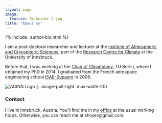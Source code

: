 ```yaml
---
layout: page
image:
  feature: fm-header-1.jpg
title: "About me"
---
```


<footer role="contentinfo">
  <div class="article-author-bottom">
    {% include _author-bio.html %}
  </div>
</footer>


I am a post-doctoral researcher and lecturer at the
[Institute of Atmospheric and Cryospheric Sciences](http://acinn.uibk.ac.at/),
 part of the [Research Centre for Climate](https://www.uibk.ac.at/climate-cryosphere/)
at the University of Innsbruck.

Before that, I was working at the
[Chair of Climatology](http://www.klima.tu-berlin.de/index.php?show=home_start&lan=en/),
TU Berlin, where I obtained my PhD in 2014.
I graduated from the French aerospace engineering school
[ISAE-Supaero](http://www.isae.fr/en) in 2008.


![ACINN Logo](http://acinn.uibk.ac.at/sites/all/themes/imgi/images/acinn_logo.png)
{: .image-pull-right .max-width-20}

### Contact
<p>
I live in Innsbruck, Austria. You'll find me in my <a href="http://acinn.uibk.ac.at/persons/fabien_maussion">office</a> at the usual
working hours.  Otherwise, you can reach me at <script>document.write("<n uers=\"znvygb:snovra.znhffvba@hvox.np.ng\">snovra.znhffvba@hvox.np.ng</n>".replace(/[a-zA-Z]/g,function(c){return String.fromCharCode((c<="Z"?90:122)>=(c=c.charCodeAt(0)+13)?c:c-26);}))</script><noscript><span style="unicode-bidi:bidi-override;direction:rtl;">moc.liamg@reyohs</span></noscript>.</p>
